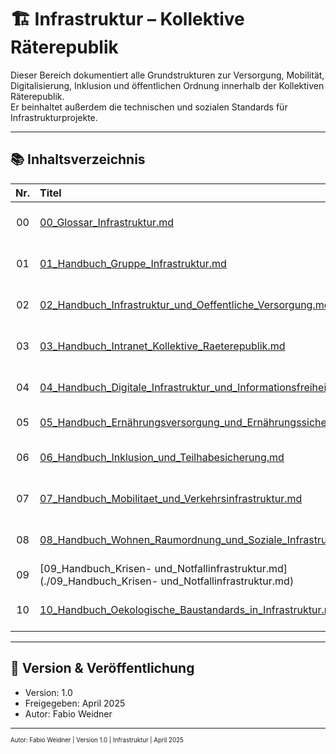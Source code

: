 <!--
Autor: Fabio Weidner
Version: 1.0
Sektion: Infrastruktur
Veröffentlichung: April 2025
-->

# 🏗️ Infrastruktur – Kollektive Räterepublik

Dieser Bereich dokumentiert alle Grundstrukturen zur Versorgung, Mobilität, Digitalisierung, Inklusion und öffentlichen Ordnung innerhalb der Kollektiven Räterepublik.  
Er beinhaltet außerdem die technischen und sozialen Standards für Infrastrukturprojekte.

---

## 📚 Inhaltsverzeichnis

| Nr. | Titel | Beschreibung |
|:--:|:------|:-------------|
| 00 | [00_Glossar_Infrastruktur.md](./00_Glossar_Infrastruktur.md) | Glossar zentraler Begriffe aus dem Bereich Infrastruktur |
| 01 | [01_Handbuch_Gruppe_Infrastruktur.md](./01_Handbuch_Gruppe_Infrastruktur.md) | Aufbau und interne Organisation der Gruppe Infrastruktur |
| 02 | [02_Handbuch_Infrastruktur_und_Oeffentliche_Versorgung.md](./02_Handbuch_Infrastruktur_und_Oeffentliche_Versorgung.md) | Grundversorgung mit Wasser, Strom, Netzen etc. |
| 03 | [03_Handbuch_Intranet_Kollektive_Raeterepublik.md](./03_Handbuch_Intranet_Kollektive_Raeterepublik.md) | Infrastruktur des digitalen Verwaltungsnetzes |
| 04 | [04_Handbuch_Digitale_Infrastruktur_und_Informationsfreiheit.md](./04_Handbuch_Digitale_Infrastruktur_und_Informationsfreiheit.md) | Netzneutralität, Datenschutz, digitale Teilhabe |
| 05 | [05_Handbuch_Ernährungsversorgung_und_Ernährungssicherheit.md](./05_Handbuch_Ernährungsversorgung_und_Ernährungssicherheit.md) | Lebensmittelsicherheit und Zugangssysteme |
| 06 | [06_Handbuch_Inklusion_und_Teilhabesicherung.md](./06_Handbuch_Inklusion_und_Teilhabesicherung.md) | Barrierefreiheit, soziale Gerechtigkeit in der Infrastruktur |
| 07 | [07_Handbuch_Mobilitaet_und_Verkehrsinfrastruktur.md](./07_Handbuch_Mobilitaet_und_Verkehrsinfrastruktur.md) | Öffentlicher Verkehr, Mobilitätswende, Auroraexpress |
| 08 | [08_Handbuch_Wohnen_Raumordnung_und_Soziale_Infrastruktur.md](./08_Handbuch_Wohnen_Raumordnung_und_Soziale_Infrastruktur.md) | Wohnungsversorgung, Raumordnung, soziale Einrichtungen |
| 09 | [09_Handbuch_Krisen- und_Notfallinfrastruktur.md](./09_Handbuch_Krisen- und_Notfallinfrastruktur.md) | Infrastrukturplanung für Katastrophenfälle |
| 10 | [10_Handbuch_Oekologische_Baustandards_in_Infrastruktur.md](./10_Handbuch_Oekologische_Baustandards_in_Infrastruktur.md) | Nachhaltige Bauweise & Umweltschutz im Infrastrukturbereich |

---

## 🔖 Version & Veröffentlichung

- Version: 1.0  
- Freigegeben: April 2025  
- Autor: Fabio Weidner

---

<sub><sup>Autor: Fabio Weidner | Version 1.0 | Infrastruktur | April 2025</sup></sub>
